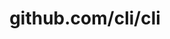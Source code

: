 ---
layout: post
title: github.com/cli/cli
categories: link
tags: [انگلیسی, گیت‌هاب, برنامه‌نویسی]
---